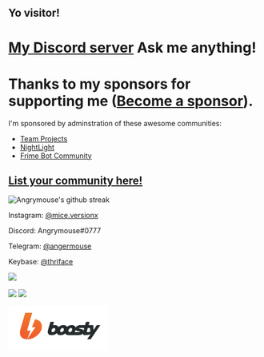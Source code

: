 ## Yo visitor!
# [My Discord server](https://discord.gg/CSdEyGpBwr) Ask me anything!
# Thanks to my sponsors for supporting me ([Become a sponsor](https://boosty.to/mice)).

I'm sponsored by adminstration of these awesome communities:
- [Team Projects](https://discord.gg/NNFze7jSYN)
- [NightLight](https://discord.gg/CSdEyGpBwr)
- [Frime Bot Community](https://discord.gg/Q9GpswKsqV)

## [List your community here!](https://boosty.to/mice)
![Angrymouse's github streak](https://github-readme-streak-stats.herokuapp.com/?user=angrymouse&theme=midnight-purple)

Instagram: [@mice.versionx](https://www.instagram.com/mice.versionx/)

Discord: Angrymouse#0777

Telegram: [@angermouse](https://t.me/angermouse)

Keybase: [@thriface](https://keybase.io/thriface)


![](https://komarev.com/ghpvc/?username=angrymouse)

![](https://forthebadge.com/images/badges/60-percent-of-the-time-works-every-time.svg) ![](https://forthebadge.com/images/badges/powered-by-black-magic.svg)

[<img src="boosty.svg" alt="boosty logo" width="200"/>](https://boosty.to/mice)
